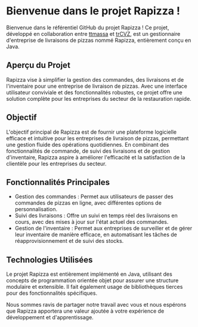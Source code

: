 # Bienvenue dans le projet Rapizza !
Bienvenue dans le référentiel GitHub du projet Rapizza ! Ce projet, développé en collaboration entre [ttmassa](https://github.com/ttmassa) et [trCVZ](https://github.com/trCVZ), est un gestionnaire d'entreprise de livraisons de pizzas nommé Rapizza, entièrement conçu en Java.

## Aperçu du Projet
Rapizza vise à simplifier la gestion des commandes, des livraisons et de l'inventaire pour une entreprise de livraison de pizzas. Avec une interface utilisateur conviviale et des fonctionnalités robustes, ce projet offre une solution complète pour les entreprises du secteur de la restauration rapide.

## Objectif
L'objectif principal de Rapizza est de fournir une plateforme logicielle efficace et intuitive pour les entreprises de livraison de pizzas, permettant une gestion fluide des opérations quotidiennes. En combinant des fonctionnalités de commande, de suivi des livraisons et de gestion d'inventaire, Rapizza aspire à améliorer l'efficacité et la satisfaction de la clientèle pour les entreprises du secteur.

## Fonctionnalités Principales
- Gestion des commandes : Permet aux utilisateurs de passer des commandes de pizzas en ligne, avec différentes options de personnalisation.
- Suivi des livraisons : Offre un suivi en temps réel des livraisons en cours, avec des mises à jour sur l'état actuel des commandes.
- Gestion de l'inventaire : Permet aux entreprises de surveiller et de gérer leur inventaire de manière efficace, en automatisant les tâches de réapprovisionnement et de suivi des stocks.
  
## Technologies Utilisées
Le projet Rapizza est entièrement implémenté en Java, utilisant des concepts de programmation orientée objet pour assurer une structure modulaire et extensible. Il fait également usage de bibliothèques tierces pour des fonctionnalités spécifiques.

Nous sommes ravis de partager notre travail avec vous et nous espérons que Rapizza apportera une valeur ajoutée à votre expérience de développement et d'apprentissage.

